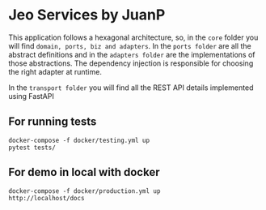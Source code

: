 # Jeo Services by JuanP

This application follows a hexagonal architecture, so, in the `core` folder you will find  `domain, ports, biz and adapters`.
In the `ports folder` are all the abstract definitions and in the `adapters folder` are the implementations of those abstractions.
The dependency injection is responsible for choosing the right adapter at runtime.

In the `transport folder` you will find all the REST API details implemented using FastAPI

## For running tests
```shell
docker-compose -f docker/testing.yml up
pytest tests/
```


## For demo in local with docker
```shell
docker-compose -f docker/production.yml up
http://localhost/docs
```